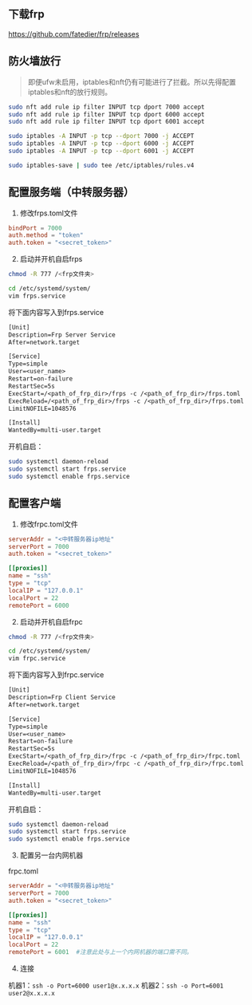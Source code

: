 ## 下载frp

https://github.com/fatedier/frp/releases

## 防火墙放行

> 即便ufw未启用，iptables和nft仍有可能进行了拦截。所以先得配置iptables和nft的放行规则。

```bash
sudo nft add rule ip filter INPUT tcp dport 7000 accept
sudo nft add rule ip filter INPUT tcp dport 6000 accept
sudo nft add rule ip filter INPUT tcp dport 6001 accept

sudo iptables -A INPUT -p tcp --dport 7000 -j ACCEPT
sudo iptables -A INPUT -p tcp --dport 6000 -j ACCEPT
sudo iptables -A INPUT -p tcp --dport 6001 -j ACCEPT

sudo iptables-save | sudo tee /etc/iptables/rules.v4
```

## 配置服务端（中转服务器）

1. 修改frps.toml文件

```toml
bindPort = 7000
auth.method = "token"
auth.token = "<secret_token>"
```

2. 启动并开机自启frps

```bash
chmod -R 777 /<frp文件夹>

cd /etc/systemd/system/
vim frps.service
```

将下面内容写入到frps.service

```txt
[Unit]
Description=Frp Server Service
After=network.target

[Service]
Type=simple
User=<user_name>
Restart=on-failure
RestartSec=5s
ExecStart=/<path_of_frp_dir>/frps -c /<path_of_frp_dir>/frps.toml
ExecReload=/<path_of_frp_dir>/frps -c /<path_of_frp_dir>/frps.toml
LimitNOFILE=1048576

[Install]
WantedBy=multi-user.target
```

开机自启：
```bash
sudo systemctl daemon-reload
sudo systemctl start frps.service
sudo systemctl enable frps.service
```

## 配置客户端

1. 修改frpc.toml文件

```toml
serverAddr = "<中转服务器ip地址"
serverPort = 7000
auth.token = "<secret_token>"

[[proxies]]
name = "ssh"
type = "tcp"
localIP = "127.0.0.1"
localPort = 22
remotePort = 6000
```

2. 启动并开机自启frpc

```bash
chmod -R 777 /<frp文件夹>

cd /etc/systemd/system/
vim frpc.service
```

将下面内容写入到frpc.service

```txt
[Unit]
Description=Frp Client Service
After=network.target

[Service]
Type=simple
User=<user_name>
Restart=on-failure
RestartSec=5s
ExecStart=/<path_of_frp_dir>/frpc -c /<path_of_frp_dir>/frpc.toml
ExecReload=/<path_of_frp_dir>/frpc -c /<path_of_frp_dir>/frpc.toml
LimitNOFILE=1048576

[Install]
WantedBy=multi-user.target
```

开机自启：
```bash
sudo systemctl daemon-reload
sudo systemctl start frps.service
sudo systemctl enable frps.service
```

3. 配置另一台内网机器

frpc.toml

```toml
serverAddr = "<中转服务器ip地址"
serverPort = 7000
auth.token = "<secret_token>"

[[proxies]]
name = "ssh"
type = "tcp"
localIP = "127.0.0.1"
localPort = 22
remotePort = 6001  #注意此处与上一个内网机器的端口需不同。
```

4. 连接

机器1：`ssh -o Port=6000 user1@x.x.x.x`
机器2：`ssh -o Port=6001 user2@x.x.x.x`